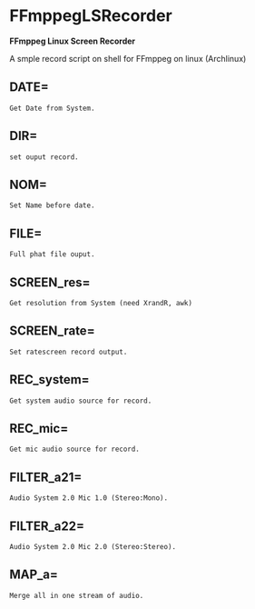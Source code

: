 # FFmppegLSRecorder
**FFmppeg Linux Screen Recorder**

A smple record script on shell for FFmppeg on linux (Archlinux)

## DATE= 
    Get Date from System.

## DIR=
    set ouput record.

## NOM=
    Set Name before date.

## FILE= 
    Full phat file ouput.

## SCREEN_res=
    Get resolution from System (need XrandR, awk)

## SCREEN_rate=
    Set ratescreen record output.

## REC_system=
    Get system audio source for record.

## REC_mic=
    Get mic audio source for record.

## FILTER_a21=
    Audio System 2.0 Mic 1.0 (Stereo:Mono).

## FILTER_a22=
    Audio System 2.0 Mic 2.0 (Stereo:Stereo).

## MAP_a=
    Merge all in one stream of audio.

